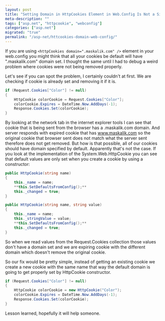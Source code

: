 ```yaml
---
layout: post
title: "Setting Domain in HttpCookies Element in Web.Config Is Not a Silver Bullet."
meta-description: ""
tags: ["asp.net", "httpcookie", "webconfig"]
categories: ["asp.net"]
migrated: "true"
permalink: "/asp-net/httcookies-domain-web-config/"
---
```


If you are using `<httpCookies domain=".maskalik.com" />` element in your web.config you might think that all your cookies be default will have ".maskalik.com" domain set. I thought the same until I had to debug a weird problem where cookies were not being removed properly.

Let's see if you can spot the problem, I certainly couldn't at first. We are checking if cookie is already set and removing it if it is.

```csharp
if (Request.Cookies["Color"] != null)
{
    HttpCookie colorCookie = Request.Cookies["Color"];
    colorCookie.Expires = DateTime.Now.AddDays(-1);
    Response.Cookies.Set(colorCookie);
}
```

By looking at the network tab in the internet explorer tools I can see that cookie that is being sent from the browser has a .maskalik.com domain. And server responds with expired cookie that has www.maskalik.com so the original cookie that browser sent does not match what the server sent therefore does not get removed. But how is that possible, all of our cookies should have domain specified by default. Apparently that's not the case. If you look at the implementation of the System.Web.HttpCookie you can see that default values are only set when you create a cookie by using a constructor:

```csharp
public HttpCookie(string name)
{
    this._name = name;
    **this.SetDefaultsFromConfig();**
    this._changed = true;
}

public HttpCookie(string name, string value)
{
    this._name = name;
    this._stringValue = value;
    **this.SetDefaultsFromConfig();**
    this._changed = true;
}
```

So when we read values from the Request.Cookies collection those values don't have a domain set and we are expiring cookie with the different domain which doesn't remove the original cookie.

So our fix would be pretty simple, instead of getting an existing cookie we create a new cookie with the same name that way the default domain is going to get properly set by HttpCookie constructor.

```csharp
if (Request.Cookies["Color"] != null)
{
    HttpCookie colorCookie = new HttpCookie("Color");
    colorCookie.Expires = DateTime.Now.AddDays(-1);
    Response.Cookies.Set(colorCookie);
}
```

Lesson learned, hopefully it will help someone.
